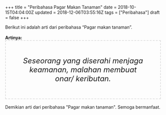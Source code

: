 +++
title = "Peribahasa Pagar Makan Tanaman"
date = 2018-10-15T04:04:00Z
updated = 2018-12-06T03:55:16Z
tags = ["Peribahasa"]
draft = false
+++

<div dir="ltr" style="text-align: left;" trbidi="on"><div style="text-align: justify;">Berikut ini adalah arti dari peribahasa “Pagar makan tanaman”.</div><br /><div style="text-align: justify;"><b>Artinya:</b></div><div style="border: 2px dashed #ddd; font-size: 24px; height: auto; margin: 0 auto; padding: 50px; text-align: center; width: auto;"><i>Seseorang yang diserahi menjaga keamanan, malahan membuat onar/ keributan.</i></div><div style="text-align: justify;"><br /></div><div style="text-align: justify;">Demikian arti dari peribahasa "Pagar makan tanaman". Semoga bermanfaat.</div></div>
